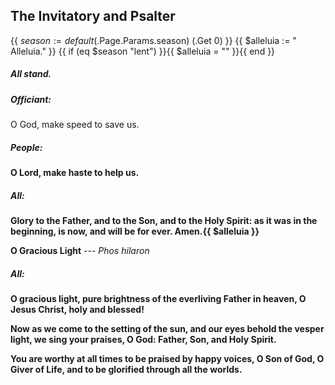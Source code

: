 ## The Invitatory and Psalter
{{ $season := default ($.Page.Params.season) (.Get 0) }}
{{ $alleluia := " Alleluia." }}
{{ if (eq $season "lent") }}{{ $alleluia = "" }}{{ end }}
##### All stand.
##### Officiant:
O God, make speed to save us.

##### **People:**
**O Lord, make haste to help us.**

##### **All:**
**Glory to the Father, and to the Son, and to the Holy Spirit:
as it was in the beginning, is now, and will be for ever.  Amen.{{ $alleluia }}**

**O Gracious Light** ---   _Phos hilaron_

##### **All:**
**O gracious light,
pure brightness of the everliving Father in heaven,
O Jesus Christ, holy and blessed!**

**Now as we come to the setting of the sun,
and our eyes behold the vesper light,
we sing your praises, O God:  Father, Son, and Holy Spirit.**

**You are worthy at all times to be praised by happy voices,
O Son of God, O Giver of Life,
and to be glorified through all the worlds.**
